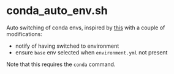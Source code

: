 # conda_auto_env.sh

Auto switching of conda envs, inspired by [this](https://github.com/chdoig/conda-auto-env) with a couple of modifications:
* notify of having switched to environment
* ensure `base` env selected when `environment.yml` not present

Note that this requires the `conda` command.
